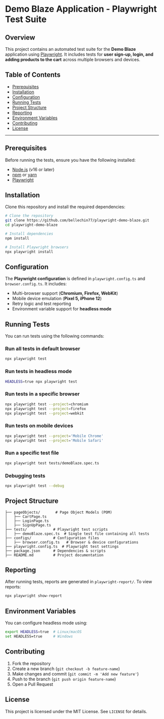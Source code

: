 # Demo Blaze Application - Playwright Test Suite

## Overview
This project contains an automated test suite for the **Demo Blaze** application using [Playwright](https://playwright.dev/). It includes tests for **user sign-up, login, and adding products to the cart** across multiple browsers and devices.

## Table of Contents
- [Prerequisites](#prerequisites)
- [Installation](#installation)
- [Configuration](#configuration)
- [Running Tests](#running-tests)
- [Project Structure](#project-structure)
- [Reporting](#reporting)
- [Environment Variables](#environment-variables)
- [Contributing](#contributing)
- [License](#license)

---

## Prerequisites
Before running the tests, ensure you have the following installed:
- [Node.js](https://nodejs.org/) (v16 or later)
- [npm](https://www.npmjs.com/) or [yarn](https://yarnpkg.com/)
- [Playwright](https://playwright.dev/)

## Installation
Clone this repository and install the required dependencies:

```sh
# Clone the repository
git clone https://github.com/bellechin77/playwright-demo-blaze.git
cd playwright-demo-blaze

# Install dependencies
npm install

# Install Playwright browsers
npx playwright install
```

## Configuration
The **Playwright configuration** is defined in `playwright.config.ts` and `browser.config.ts`. It includes:
- Multi-browser support (**Chromium, Firefox, WebKit**)
- Mobile device emulation (**Pixel 5, iPhone 12**)
- Retry logic and test reporting
- Environment variable support for **headless mode**

## Running Tests
You can run tests using the following commands:

### Run all tests in default browser
```sh
npx playwright test
```

### Run tests in headless mode
```sh
HEADLESS=true npx playwright test
```

### Run tests in a specific browser
```sh
npx playwright test --project=chromium
npx playwright test --project=firefox
npx playwright test --project=webkit
```

### Run tests on mobile devices
```sh
npx playwright test --project='Mobile Chrome'
npx playwright test --project='Mobile Safari'
```

### Run a specific test file
```sh
npx playwright test tests/demoBlaze.spec.ts
```

### Debugging tests
```sh
npx playwright test --debug
```

## Project Structure
```
├── pageObjects/       # Page Object Models (POM)
│   ├── CartPage.ts
│   ├── LoginPage.ts
│   ├── SignUpPage.ts
├── tests/            # Playwright test scripts
│   ├── demoBlaze.spec.ts  # Single test file containing all tests
├── configs/          # Configuration files
│   ├── browser.config.ts   # Browser & device configurations
├── playwright.config.ts  # Playwright test settings
├── package.json      # Dependencies & scripts
├── README.md         # Project documentation
```

## Reporting
After running tests, reports are generated in `playwright-report/`.
To view reports:
```sh
npx playwright show-report
```

## Environment Variables
You can configure headless mode using:
```sh
export HEADLESS=true  # Linux/macOS
set HEADLESS=true     # Windows
```

## Contributing
1. Fork the repository
2. Create a new branch (`git checkout -b feature-name`)
3. Make changes and commit (`git commit -m 'Add new feature'`)
4. Push to the branch (`git push origin feature-name`)
5. Open a Pull Request

## License
This project is licensed under the MIT License. See `LICENSE` for details.

